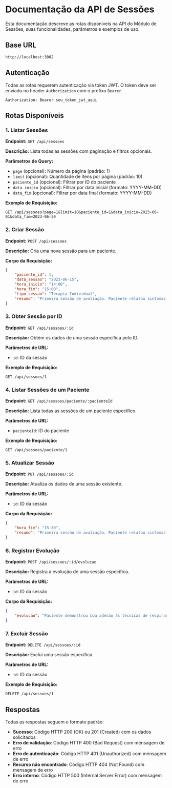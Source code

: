 # Documentação da API de Sessões

Esta documentação descreve as rotas disponíveis na API do Módulo de Sessões, suas funcionalidades, parâmetros e exemplos de uso.

## Base URL

```
http://localhost:3002
```

## Autenticação

Todas as rotas requerem autenticação via token JWT. O token deve ser enviado no header `Authorization` com o prefixo `Bearer`.

```
Authorization: Bearer seu_token_jwt_aqui
```

## Rotas Disponíveis

### 1. Listar Sessões

**Endpoint:** `GET /api/sessoes`

**Descrição:** Lista todas as sessões com paginação e filtros opcionais.

**Parâmetros de Query:**
- `page` (opcional): Número da página (padrão: 1)
- `limit` (opcional): Quantidade de itens por página (padrão: 10)
- `paciente_id` (opcional): Filtrar por ID do paciente
- `data_inicio` (opcional): Filtrar por data inicial (formato: YYYY-MM-DD)
- `data_fim` (opcional): Filtrar por data final (formato: YYYY-MM-DD)

**Exemplo de Requisição:**
```
GET /api/sessoes?page=1&limit=10&paciente_id=1&data_inicio=2023-06-01&data_fim=2023-06-30
```

### 2. Criar Sessão

**Endpoint:** `POST /api/sessoes`

**Descrição:** Cria uma nova sessão para um paciente.

**Corpo da Requisição:**
```json
{
    "paciente_id": 1,
    "data_sessao": "2023-06-15",
    "hora_inicio": "14:00",
    "hora_fim": "15:00",
    "tipo_sessao": "Terapia Individual",
    "resumo": "Primeira sessão de avaliação. Paciente relatou sintomas de ansiedade."
}
```

### 3. Obter Sessão por ID

**Endpoint:** `GET /api/sessoes/:id`

**Descrição:** Obtém os dados de uma sessão específica pelo ID.

**Parâmetros de URL:**
- `id`: ID da sessão

**Exemplo de Requisição:**
```
GET /api/sessoes/1
```

### 4. Listar Sessões de um Paciente

**Endpoint:** `GET /api/sessoes/paciente/:pacienteId`

**Descrição:** Lista todas as sessões de um paciente específico.

**Parâmetros de URL:**
- `pacienteId`: ID do paciente

**Exemplo de Requisição:**
```
GET /api/sessoes/paciente/1
```

### 5. Atualizar Sessão

**Endpoint:** `PUT /api/sessoes/:id`

**Descrição:** Atualiza os dados de uma sessão existente.

**Parâmetros de URL:**
- `id`: ID da sessão

**Corpo da Requisição:**
```json
{
    "hora_fim": "15:30",
    "resumo": "Primeira sessão de avaliação. Paciente relatou sintomas de ansiedade e dificuldade para dormir. Foram discutidas técnicas de relaxamento."
}
```

### 6. Registrar Evolução

**Endpoint:** `POST /api/sessoes/:id/evolucao`

**Descrição:** Registra a evolução de uma sessão específica.

**Parâmetros de URL:**
- `id`: ID da sessão

**Corpo da Requisição:**
```json
{
    "evolucao": "Paciente demonstrou boa adesão às técnicas de respiração propostas. Relatou melhora no padrão de sono após implementar a rotina de relaxamento noturno. Mantém queixas de ansiedade em situações sociais. Para a próxima sessão, será trabalhada a reestruturação cognitiva focada em crenças disfuncionais sobre avaliação social."
}
```

### 7. Excluir Sessão

**Endpoint:** `DELETE /api/sessoes/:id`

**Descrição:** Exclui uma sessão específica.

**Parâmetros de URL:**
- `id`: ID da sessão

**Exemplo de Requisição:**
```
DELETE /api/sessoes/1
```

## Respostas

Todas as respostas seguem o formato padrão:

- **Sucesso**: Código HTTP 200 (OK) ou 201 (Created) com os dados solicitados
- **Erro de validação**: Código HTTP 400 (Bad Request) com mensagem de erro
- **Erro de autenticação**: Código HTTP 401 (Unauthorized) com mensagem de erro
- **Recurso não encontrado**: Código HTTP 404 (Not Found) com mensagem de erro
- **Erro interno**: Código HTTP 500 (Internal Server Error) com mensagem de erro